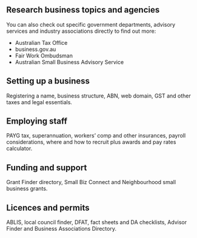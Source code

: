 ## Research business topics and agencies

You can also check out specific government departments, advisory services and industry associations directly to find out more:

- Australian Tax Office
- business.gov.au
- Fair Work Ombudsman
- Australian Small Business Advisory Service

## Setting up a business
Registering a name, business structure, ABN, web domain, GST and other taxes and legal essentials.

## Employing staff
PAYG tax, superannuation, workers’ comp and other insurances, payroll considerations, where and how to recruit plus awards and pay rates calculator.

## Funding and support
Grant Finder directory, Small Biz Connect and Neighbourhood small business grants.

## Licences and permits
ABLIS, local council finder, DFAT, fact sheets and DA checklists, Advisor Finder and Business Associations Directory.
